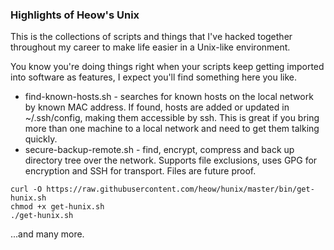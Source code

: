
### Highlights of Heow's Unix ###

This is the collections of scripts and things that I've hacked together throughout my career to make life easier in a Unix-like environment.

You know you're doing things right when your scripts keep getting imported into software as features, I expect you'll find something here you like.

* find-known-hosts.sh - searches for known hosts on the local network by known MAC address.  If found, hosts are added or updated in ~/.ssh/config, making them accessible by ssh.  This is great if you bring more than one machine to a local network and need to get them talking quickly.
* secure-backup-remote.sh - find, encrypt, compress and back up directory tree over the network.  Supports file exclusions, uses GPG for encryption and SSH for transport.  Files are future proof.

```
curl -O https://raw.githubusercontent.com/heow/hunix/master/bin/get-hunix.sh
chmod +x get-hunix.sh
./get-hunix.sh
```

...and many more.

